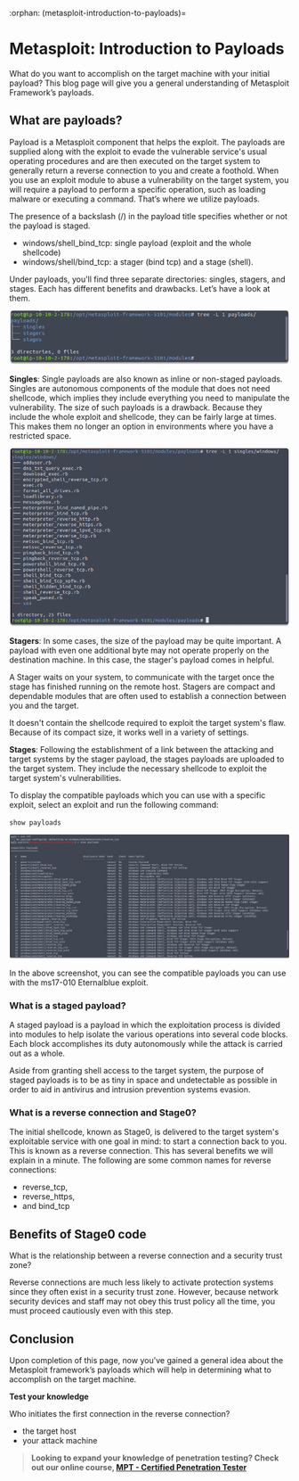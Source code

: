 :orphan:
(metasploit-introduction-to-payloads)=

# Metasploit: Introduction to Payloads

What do you want to accomplish on the target machine with your initial payload? This blog page will give you a general understanding of Metasploit Framework’s payloads.

## What are payloads?

Payload is a Metasploit component that helps the exploit. The payloads are supplied along with the exploit to evade the vulnerable service's usual operating procedures and are then executed on the target system to generally return a reverse connection to you and create a foothold. When you use an exploit module to abuse a vulnerability on the target system, you will require a payload to perform a specific operation, such as loading malware or executing a command. That’s where we utilize payloads.

The presence of a backslash (/) in the payload title specifies whether or not the payload is staged.

- windows/shell_bind_tcp: single payload (exploit and the whole shellcode)
- windows/shell/bind_tcp: a stager (bind tcp) and a stage (shell).

Under payloads, you'll find three separate directories: singles, stagers, and stages. Each has different benefits and drawbacks. Let’s have a look at them.

![alt img](images/metasploit-payloads-2.png)

**Singles**: Single payloads are also known as inline or non-staged payloads. Singles are autonomous components of the module that does not need shellcode, which implies they include everything you need to manipulate the vulnerability. The size of such payloads is a drawback. Because they include the whole exploit and shellcode, they can be fairly large at times. This makes them no longer an option in environments where you have a restricted space.

![alt img](images/metasploit-payloads-3.png)

**Stagers**: In some cases, the size of the payload may be quite important. A payload with even one additional byte may not operate properly on the destination machine. In this case, the stager's payload comes in helpful.

A Stager waits on your system, to communicate with the target once the stage has finished running on the remote host. Stagers are compact and dependable modules that are often used to establish a connection between you and the target.

It doesn't contain the shellcode required to exploit the target system's flaw. Because of its compact size, it works well in a variety of settings.

**Stages**: Following the establishment of a link between the attacking and target systems by the stager payload, the stages payloads are uploaded to the target system. They include the necessary shellcode to exploit the target system's vulnerabilities.

To display the compatible payloads which you can use with a specific exploit, select an exploit and run the following command:

`show payloads`

![alt img](images/metasploit-payloads-5.png)

In the above screenshot, you can see the compatible payloads you can use with the ms17-010 Eternalblue exploit.

### What is a staged payload?

A staged payload is a payload in which the exploitation process is divided into modules to help isolate the various operations into several code blocks. Each block accomplishes its duty autonomously while the attack is carried out as a whole.

Aside from granting shell access to the target system, the purpose of staged payloads is to be as tiny in space and undetectable as possible in order to aid in antivirus and intrusion prevention systems evasion.

### What is a reverse connection and Stage0?

The initial shellcode, known as Stage0, is delivered to the target system's exploitable service with one goal in mind: to start a connection back to you. This is known as a reverse connection. This has several benefits we will explain in a minute. The following are some common names for reverse connections:

- reverse_tcp,
- reverse_https,
- and bind_tcp

## Benefits of Stage0 code

What is the relationship between a reverse connection and a security trust zone?

Reverse connections are much less likely to activate protection systems since they often exist in a security trust zone. However, because network security devices and staff may not obey this trust policy all the time, you must proceed cautiously even with this step.

## Conclusion

Upon completion of this page, now you’ve gained a general idea about the Metasploit framework’s payloads which will help in determining what to accomplish on the target machine.

**Test your knowledge**

Who initiates the first connection in the reverse connection?

- the target host
- your attack machine

> **Looking to expand your knowledge of penetration testing? Check out our online course, [MPT - Certified Penetration Tester](https://www.mosse-institute.com/certifications/mpt-certified-penetration-tester.html)**
